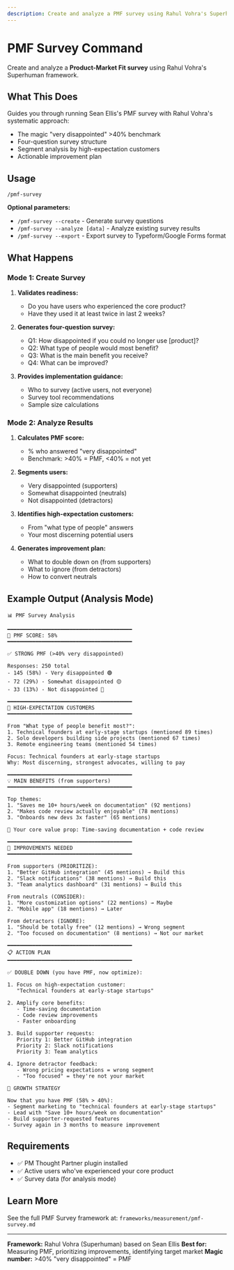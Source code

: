 ```yaml
---
description: Create and analyze a PMF survey using Rahul Vohra's Superhuman framework
---
```


# PMF Survey Command

Create and analyze a **Product-Market Fit survey** using Rahul Vohra's Superhuman framework.

## What This Does

Guides you through running Sean Ellis's PMF survey with Rahul Vohra's systematic approach:
- The magic "very disappointed" >40% benchmark
- Four-question survey structure
- Segment analysis by high-expectation customers
- Actionable improvement plan

## Usage

```
/pmf-survey
```

**Optional parameters:**
- `/pmf-survey --create` - Generate survey questions
- `/pmf-survey --analyze [data]` - Analyze existing survey results
- `/pmf-survey --export` - Export survey to Typeform/Google Forms format

## What Happens

### Mode 1: Create Survey

1. **Validates readiness:**
   - Do you have users who experienced the core product?
   - Have they used it at least twice in last 2 weeks?

2. **Generates four-question survey:**
   - Q1: How disappointed if you could no longer use [product]?
   - Q2: What type of people would most benefit?
   - Q3: What is the main benefit you receive?
   - Q4: What can be improved?

3. **Provides implementation guidance:**
   - Who to survey (active users, not everyone)
   - Survey tool recommendations
   - Sample size calculations

### Mode 2: Analyze Results

1. **Calculates PMF score:**
   - % who answered "very disappointed"
   - Benchmark: >40% = PMF, <40% = not yet

2. **Segments users:**
   - Very disappointed (supporters)
   - Somewhat disappointed (neutrals)
   - Not disappointed (detractors)

3. **Identifies high-expectation customers:**
   - From "what type of people" answers
   - Your most discerning potential users

4. **Generates improvement plan:**
   - What to double down on (from supporters)
   - What to ignore (from detractors)
   - How to convert neutrals

## Example Output (Analysis Mode)

```
📊 PMF Survey Analysis

━━━━━━━━━━━━━━━━━━━━━━━━━━━━━━━━━━━━━━━━
🎯 PMF SCORE: 58%
━━━━━━━━━━━━━━━━━━━━━━━━━━━━━━━━━━━━━━━━

✅ STRONG PMF (>40% very disappointed)

Responses: 250 total
- 145 (58%) - Very disappointed 🟢
- 72 (29%) - Somewhat disappointed 🟡
- 33 (13%) - Not disappointed 🔴

━━━━━━━━━━━━━━━━━━━━━━━━━━━━━━━━━━━━━━━━
👥 HIGH-EXPECTATION CUSTOMERS
━━━━━━━━━━━━━━━━━━━━━━━━━━━━━━━━━━━━━━━━

From "What type of people benefit most?":
1. Technical founders at early-stage startups (mentioned 89 times)
2. Solo developers building side projects (mentioned 67 times)
3. Remote engineering teams (mentioned 54 times)

Focus: Technical founders at early-stage startups
Why: Most discerning, strongest advocates, willing to pay

━━━━━━━━━━━━━━━━━━━━━━━━━━━━━━━━━━━━━━━━
💡 MAIN BENEFITS (from supporters)
━━━━━━━━━━━━━━━━━━━━━━━━━━━━━━━━━━━━━━━━

Top themes:
1. "Saves me 10+ hours/week on documentation" (92 mentions)
2. "Makes code review actually enjoyable" (78 mentions)
3. "Onboards new devs 3x faster" (65 mentions)

🎯 Your core value prop: Time-saving documentation + code review

━━━━━━━━━━━━━━━━━━━━━━━━━━━━━━━━━━━━━━━━
🔧 IMPROVEMENTS NEEDED
━━━━━━━━━━━━━━━━━━━━━━━━━━━━━━━━━━━━━━━━

From supporters (PRIORITIZE):
1. "Better GitHub integration" (45 mentions) → Build this
2. "Slack notifications" (38 mentions) → Build this
3. "Team analytics dashboard" (31 mentions) → Build this

From neutrals (CONSIDER):
1. "More customization options" (22 mentions) → Maybe
2. "Mobile app" (18 mentions) → Later

From detractors (IGNORE):
1. "Should be totally free" (12 mentions) → Wrong segment
2. "Too focused on documentation" (8 mentions) → Not our market

━━━━━━━━━━━━━━━━━━━━━━━━━━━━━━━━━━━━━━━━
📋 ACTION PLAN
━━━━━━━━━━━━━━━━━━━━━━━━━━━━━━━━━━━━━━━━

✅ DOUBLE DOWN (you have PMF, now optimize):

1. Focus on high-expectation customer:
   "Technical founders at early-stage startups"

2. Amplify core benefits:
   - Time-saving documentation
   - Code review improvements
   - Faster onboarding

3. Build supporter requests:
   Priority 1: Better GitHub integration
   Priority 2: Slack notifications
   Priority 3: Team analytics

4. Ignore detractor feedback:
   - Wrong pricing expectations = wrong segment
   - "Too focused" = they're not your market

🎯 GROWTH STRATEGY

Now that you have PMF (58% > 40%):
- Segment marketing to "technical founders at early-stage startups"
- Lead with "Save 10+ hours/week on documentation"
- Build supporter-requested features
- Survey again in 3 months to measure improvement
```

## Requirements

- ✅ PM Thought Partner plugin installed
- ✅ Active users who've experienced your core product
- ✅ Survey data (for analysis mode)

## Learn More

See the full PMF Survey framework at:
`frameworks/measurement/pmf-survey.md`

---

**Framework:** Rahul Vohra (Superhuman) based on Sean Ellis
**Best for:** Measuring PMF, prioritizing improvements, identifying target market
**Magic number:** >40% "very disappointed" = PMF

